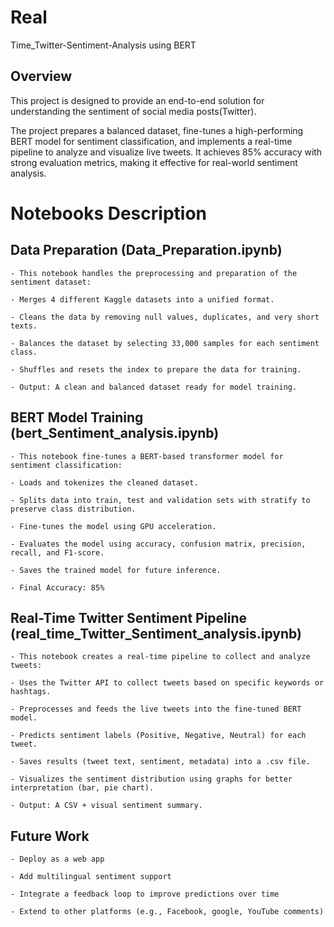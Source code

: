 # Real
Time_Twitter-Sentiment-Analysis using BERT
## Overview
This project is designed to provide an end-to-end solution for understanding the sentiment of social media posts(Twitter). 

The project prepares a balanced dataset, fine-tunes a high-performing BERT model for sentiment classification, and implements a real-time pipeline to analyze and visualize live tweets. It achieves 85% accuracy with strong evaluation metrics, making it effective for real-world sentiment analysis.

# Notebooks Description

## Data Preparation (Data_Preparation.ipynb)
    - This notebook handles the preprocessing and preparation of the sentiment dataset:

    - Merges 4 different Kaggle datasets into a unified format.

    - Cleans the data by removing null values, duplicates, and very short texts.

    - Balances the dataset by selecting 33,000 samples for each sentiment class.

    - Shuffles and resets the index to prepare the data for training.

    - Output: A clean and balanced dataset ready for model training. 

## BERT Model Training (bert_Sentiment_analysis.ipynb)
    - This notebook fine-tunes a BERT-based transformer model for sentiment classification:

    - Loads and tokenizes the cleaned dataset.

    - Splits data into train, test and validation sets with stratify to preserve class distribution.

    - Fine-tunes the model using GPU acceleration.

    - Evaluates the model using accuracy, confusion matrix, precision, recall, and F1-score.

    - Saves the trained model for future inference.

    - Final Accuracy: 85%

## Real-Time Twitter Sentiment Pipeline (real_time_Twitter_Sentiment_analysis.ipynb)
    - This notebook creates a real-time pipeline to collect and analyze tweets:

    - Uses the Twitter API to collect tweets based on specific keywords or hashtags.

    - Preprocesses and feeds the live tweets into the fine-tuned BERT model.

    - Predicts sentiment labels (Positive, Negative, Neutral) for each tweet.

    - Saves results (tweet text, sentiment, metadata) into a .csv file.

    - Visualizes the sentiment distribution using graphs for better interpretation (bar, pie chart).

    - Output: A CSV + visual sentiment summary.

## Future Work

    - Deploy as a web app 

    - Add multilingual sentiment support

    - Integrate a feedback loop to improve predictions over time

    - Extend to other platforms (e.g., Facebook, google, YouTube comments)

